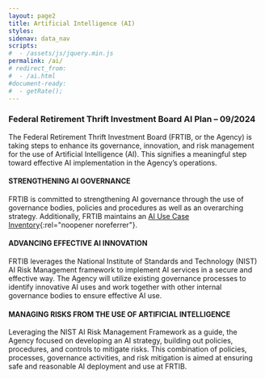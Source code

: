 ```yaml
---
layout: page2
title: Artificial Intelligence (AI)
styles:
sidenav: data_nav
scripts:
#  - /assets/js/jquery.min.js
permalink: /ai/
# redirect_from:
#  - /ai.html
#document-ready:
#  - getRate();
---
```


### Federal Retirement Thrift Investment Board AI Plan – 09/2024

The Federal Retirement Thrift Investment Board (FRTIB, or the Agency) is taking steps to enhance its governance, innovation, and risk management for the use of Artificial Intelligence (AI). This signifies a meaningful step toward effective AI implementation in the Agency’s operations.

#### STRENGTHENING AI GOVERNANCE
FRTIB is committed to strengthening AI governance through the use of governance bodies, policies and procedures as well as an overarching strategy. Additionally, FRTIB maintains an [AI Use Case Inventory](https://www.frtib.gov/data/ai_inventory/){:rel="noopener noreferrer"}.

#### ADVANCING EFFECTIVE AI INNOVATION

FRTIB leverages the National Institute of Standards and Technology (NIST) AI Risk Management framework to implement AI services in a secure and effective way. The Agency will utilize existing governance processes to identify innovative AI uses and work together with other internal governance bodies to ensure effective AI use.

#### MANAGING RISKS FROM THE USE OF ARTIFICIAL INTELLIGENCE

Leveraging the NIST AI Risk Management Framework as a guide, the Agency focused on developing an AI strategy, building out policies, procedures, and controls to mitigate risks. This combination of policies, processes, governance activities, and risk mitigation is aimed at ensuring safe and reasonable AI deployment and use at FRTIB.

<!-- CONTENT END -->
